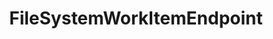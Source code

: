 ---
optionsClassName: FileSystemWorkItemEndpointOptions
optionsClassFullName: MigrationTools.Endpoints.FileSystemWorkItemEndpointOptions
configurationSamples:
- name: defaults
  order: 2
  description: 
  code: There are no defaults! Check the sample for options!
  sampleFor: MigrationTools.Endpoints.FileSystemWorkItemEndpointOptions
- name: sample
  order: 1
  description: 
  code: There is no sample, but you can check the classic below for a general feel.
  sampleFor: MigrationTools.Endpoints.FileSystemWorkItemEndpointOptions
- name: classic
  order: 3
  description: 
  code: >-
    {
      "$type": "FileSystemWorkItemEndpointOptions",
      "FileStore": null
    }
  sampleFor: MigrationTools.Endpoints.FileSystemWorkItemEndpointOptions
description: missing XML code comments
className: FileSystemWorkItemEndpoint
typeName: Endpoints
architecture: 
options:
- parameterName: FileStore
  type: String
  description: Path to the directory where work item data will be stored or read from. This should be a valid local file system path with appropriate read/write permissions.
  defaultValue: missing XML code comments
status: missing XML code comments
processingTarget: missing XML code comments
classFile: src/MigrationTools.Clients.FileSystem/Endpoints/FileSystemWorkItemEndpoint.cs
optionsClassFile: src/MigrationTools.Clients.FileSystem/Endpoints/FileSystemWorkItemEndpointOptions.cs
notes:
  exists: false
  path: docs/Reference/Endpoints/FileSystemWorkItemEndpoint-notes.md
  markdown: ''

redirectFrom:
- /Reference/Endpoints/FileSystemWorkItemEndpointOptions/
layout: reference
toc: true
permalink: /Reference/Endpoints/FileSystemWorkItemEndpoint/
title: FileSystemWorkItemEndpoint
categories:
- Endpoints
- 
topics:
- topic: notes
  path: docs/Reference/Endpoints/FileSystemWorkItemEndpoint-notes.md
  exists: false
  markdown: ''
- topic: introduction
  path: docs/Reference/Endpoints/FileSystemWorkItemEndpoint-introduction.md
  exists: false
  markdown: ''

---